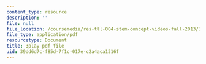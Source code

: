 ```yaml
---
content_type: resource
description: ''
file: null
file_location: /coursemedia/res-tll-004-stem-concept-videos-fall-2013/39dd6d7cf85d7f1c017ec2a4aca1316f_NkV27ApZ0h4.pdf
file_type: application/pdf
resourcetype: Document
title: 3play pdf file
uid: 39dd6d7c-f85d-7f1c-017e-c2a4aca1316f
---
```


